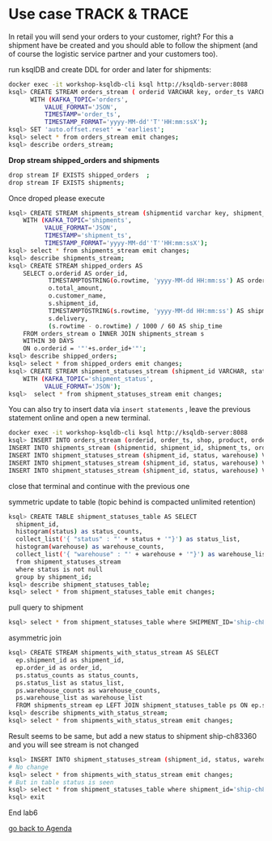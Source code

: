# Use case TRACK & TRACE
In retail you will send your orders to your customer, right? For this a shipment have be created and you should able to follow the shipment (and of course the logistic service partner and your customers too).



run ksqlDB and create DDL for order and later for shipments:
```bash
docker exec -it workshop-ksqldb-cli ksql http://ksqldb-server:8088
ksql> CREATE STREAM orders_stream ( orderid VARCHAR key, order_ts VARCHAR, shop VARCHAR, product VARCHAR, order_placed VARCHAR, total_amount DOUBLE, customer_name VARCHAR)
      WITH (KAFKA_TOPIC='orders',
          VALUE_FORMAT='JSON',
          TIMESTAMP='order_ts',
          TIMESTAMP_FORMAT='yyyy-MM-dd''T''HH:mm:ssX');
ksql> SET 'auto.offset.reset' = 'earliest';
ksql> select * from orders_stream emit changes;
ksql> describe orders_stream;
```
**Drop stream shipped_orders and shipments**
```bash
drop stream IF EXISTS shipped_orders  ;
drop stream IF EXISTS shipments;
```
Once droped please execute  
```bash
ksql> CREATE STREAM shipments_stream (shipmentid varchar key, shipment_id VARCHAR, shipment_ts VARCHAR, order_id VARCHAR, delivery VARCHAR)
    WITH (KAFKA_TOPIC='shipments',
          VALUE_FORMAT='JSON',
          TIMESTAMP='shipment_ts',
          TIMESTAMP_FORMAT='yyyy-MM-dd''T''HH:mm:ssX');  
ksql> select * from shipments_stream emit changes;
ksql> describe shipments_stream;
ksql> CREATE STREAM shipped_orders AS
    SELECT o.orderid AS order_id,
           TIMESTAMPTOSTRING(o.rowtime, 'yyyy-MM-dd HH:mm:ss') AS order_ts,
           o.total_amount,
           o.customer_name,
           s.shipment_id,
           TIMESTAMPTOSTRING(s.rowtime, 'yyyy-MM-dd HH:mm:ss') AS shipment_ts,
           s.delivery, 
           (s.rowtime - o.rowtime) / 1000 / 60 AS ship_time
    FROM orders_stream o INNER JOIN shipments_stream s
    WITHIN 30 DAYS
    ON o.orderid = '"'+s.order_id+'"';
ksql> describe shipped_orders;
ksql> select * from shipped_orders emit changes;
ksql> CREATE STREAM shipment_statuses_stream (shipment_id VARCHAR, status VARCHAR, warehouse VARCHAR)
    WITH (KAFKA_TOPIC='shipment_status',
          VALUE_FORMAT='JSON');
ksql>  select * from shipment_statuses_stream emit changes;    
```
You can also try to insert data via `insert statements` , leave the previous statement online and open a new terminal.
```bash
docker exec -it workshop-ksqldb-cli ksql http://ksqldb-server:8088
ksql> INSERT INTO orders_stream (orderid, order_ts, shop, product, order_placed, total_amount, customer_name) VALUES ('"10"', '2019-03-29T06:01:18Z', 'Otto', 'iPhoneX','Berlin', 133548.84, 'Mark Mustermann');
INSERT INTO shipments_stream (shipmentid, shipment_id, shipment_ts, order_id, delivery) VALUES ('"ship-ch83360"','ship-ch83360', '2019-03-31T18:13:39Z', '10', 'UPS');
INSERT INTO shipment_statuses_stream (shipment_id, status, warehouse) VALUES ('ship-ch83360', 'in delivery', 'BERLIN');
INSERT INTO shipment_statuses_stream (shipment_id, status, warehouse) VALUES ('ship-ch83360', 'in delivery', 'FRANKFURT');
INSERT INTO shipment_statuses_stream (shipment_id, status, warehouse) VALUES ('ship-ch83360', 'delivered', '@customer');
```
close that terminal and continue with the previous one

symmetric update to table (topic behind is compacted unlimited retention)
```bash
ksql> CREATE TABLE shipment_statuses_table AS SELECT
  shipment_id,
  histogram(status) as status_counts,
  collect_list('{ "status" : "' + status + '"}') as status_list,
  histogram(warehouse) as warehouse_counts,
  collect_list('{ "warehouse" : "' + warehouse + '"}') as warehouse_list
  from shipment_statuses_stream
  where status is not null
  group by shipment_id;
ksql> describe shipment_statuses_table;
ksql> select * from shipment_statuses_table emit changes;
```
pull query to shipment
```bash
ksql> select * from shipment_statuses_table where SHIPMENT_ID='ship-ch83360';
```
asymmetric join
```bash
ksql> CREATE STREAM shipments_with_status_stream AS SELECT
  ep.shipment_id as shipment_id,
  ep.order_id as order_id,
  ps.status_counts as status_counts,
  ps.status_list as status_list,
  ps.warehouse_counts as warehouse_counts,
  ps.warehouse_list as warehouse_list
  FROM shipments_stream ep LEFT JOIN shipment_statuses_table ps ON ep.shipment_id = ps.shipment_id ;
ksql> describe shipments_with_status_stream;
ksql> select * from shipments_with_status_stream emit changes;
```
Result seems to be same, but add a new status to shipment ship-ch83360 and you will see stream is not changed
```bash
ksql> INSERT INTO shipment_statuses_stream (shipment_id, status, warehouse) VALUES ('ship-ch83360', 'post-update', '@attendee');
# No change
ksql> select * from shipments_with_status_stream emit changes;
# But in table status is seen
ksql> select * from shipment_statuses_table where shipment_id='ship-ch83360';
ksql> exit
````
End lab6

[go back to Agenda](https://github.com/jr-marquez/ksqldbWorkshop/blob/main/README.md#hands-on-agenda-and-labs)
